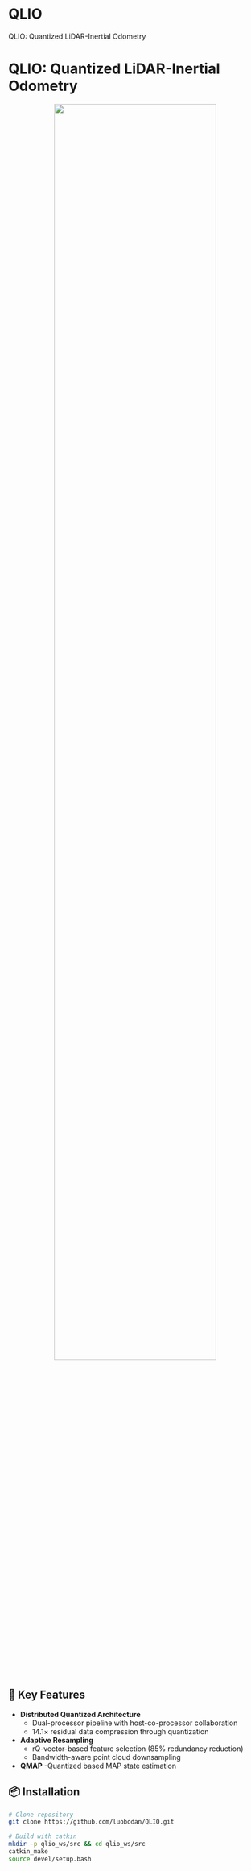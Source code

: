 # QLIO
QLIO: Quantized LiDAR-Inertial Odometry
# QLIO: Quantized LiDAR-Inertial Odometry 
<p align="center">
  <img src="docs/teaser.gif" width="80%">
</p>

## 🚀 Key Features
- **Distributed Quantized Architecture**
  - Dual-processor pipeline with host-co-processor collaboration
  - 14.1× residual data compression through quantization
- **Adaptive Resampling**
  - rQ-vector-based feature selection (85% redundancy reduction)
  - Bandwidth-aware point cloud downsampling
- **QMAP**
  -Quantized based MAP state estimation


## 📦 Installation
```bash
# Clone repository
git clone https://github.com/luobodan/QLIO.git

# Build with catkin
mkdir -p qlio_ws/src && cd qlio_ws/src
catkin_make
source devel/setup.bash
